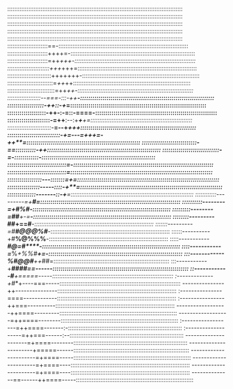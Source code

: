 ::::::::::::::::::::::::::::::::::::::::::::::::::::::::::::::::::::::::::::::::::::::::::::::::::::
::::::::::::::::::::::::::::::::::::::::::::::::::::::::::::::::::::::::::::::::::::::::::::::::::::
::::::::::::::::::::::::::::::::::::::::::::::::::::::::::::::::::::::::::::::::::::::::::::::::::::
::::::::::::::::::::::::::::::::::::::::::::::::::::::::::::::::::::::::::::::::::::::::::::::::::::
::::::::::::::::::::::::::::::::::::::::::::::::::::::::::::::::::::::::::::::::::::::::::::::::::::
:::::::::::::::::::::::==-::::::::::::::::::::::::::::::::::::::::::::::::::::::::::::::::::::::::::
:::::::::::::::::::::::++++=-:::::::::::::::::::::::::::::::::::::::::::::::::::::::::::::::::::::::
:::::::::::::::::::::::=++*+++-:::::::::::::::::::::::::::::::::::::::::::::::::::::::::::::::::::::
::::::::::::::::::::::::+++*+++=::::::::::::::::::::::::::::::::::::::::::::::::::::::::::::::::::::
:::::::::::::::::::::::::+++++++-:::::::::::::::::::::::::::::::::::::::::::::::::::::::::::::::::::
::::::::::::::::::::::::::=*++*++:::::::::::::::::::::::::::::::::::::::::::::::::::::::::::::::::::
:::::::::::::::::::::::::::=++*++-::::::::::::::::::::::::::::::::::::::::::::::::::::::::::::::::::
:::::::::::::::::::--===-:::-++**-::::::::::::::::::::::::::::::::::::::::::::::::::::::::::::::::::
::::::::::::::::::-+******+::-+*=:::::::::::::::::::::::::::::::::::::::::::::::::::::::::::::::::::
:::::::::::::::::::-++******-:-=::-====-::::::::::::::::::::::::::::::::::::::::::::::::::::::::::::
:::::::::::::::::::::-=++****:--:+***+**+=::::::::::::::::::::::::::::::::::::::::::::::::::::::::::
:::::::::::::::::::::::::-***=--+*******+++:::::::::::::::::::::::::::::::::::::::::::::::::::::::::
::::::::::::::::::::::::::-+*=---=+++=-++**=::::::::::::::::::::::::::::::::::::::::::::::::::::::::
:::::::::::::::::::::::::::-*==::::::::::-++::::::::::::::::::::::::::::::::::::::::::::::::::::::::
::::::::::::::::::::::::::::-=-::::::::::::-::::::::::::::::::::::::::::::::::::::::::::::::::::::::
:::::::::::::::::::::::::::::=-:::::::::::::::::::::::::::::::::::::::::::::::::::::::::::::::::::::
:::::::::::::::::::::::::::::=::::::::::::::::::::::::::::::::::::::::::::::::::::::::::::::::::::::
:::::::::::::::::---:::::::=+=::::::::::::::::::::::::::::::::::::::::::::::::::::::::::::::::::::::
::::::::::::::::-----::::-+**=::::::::::::::::::::::::::::::::::::::::::::::::::::::::::::::::::::::
::::::::::::::-------::-+****=::::::::::::::::::::::::::::::::::::::::::::::::::::::::::::::::::::::
::::::::::::---------=+****#**=:::::::::::::::::::::::::::::::::::::::::::::::::::::::::::::::::::::
::::::::::--------=+*****#%#***-::::::::::::::::::::::::::::::::::::::::::::::::::::::::::::::::::::
:::::::::--------=##****+-=****-::::::::::::::::::::::::::::::::::::::::::::::::::::::::::::::::::::
::::::::---------*#****#+==#***-::::::::::::::::::::::::::::::::::::::::::::::::::::::::::::::::::::
:::::::---------=#****#@@@%#***-::::::::::::::::::::::::::::::::::::::::::::::::::::::::::::::::::::
::::::----------+#****%@%%%****-::::::::::::::::::::::::::::::::::::::::::::::::::::::::::::::::::::
:::::-----------*****#@*=*#****-::::::::::::::::::::::::::::::::::::::::::::::::::::::::::::::::::::
::::-----------=*****%*+%%#****+=-::::::::::::::::::::::::::::::::::::::::::::::::::::::::::::::::::
:::------------******%#@@#**++*##=::::::::::::::::::::::::::::::::::::::::::::::::::::::::::::::::::
:::-----------+*****####*==------:::::::::::::::::::::::::::::::::::::::::::::::::::::::::::::::::::
::------------***#**+=====-----:::::::::::::::::::::::::::::::::::::::::::::::::::::::::::::::::::::
:-------------+#**+----===-----:::::::::::::::::::::::::::::::::::::::::::::::::::::::::::::::::::::
---------------++---------------::::::::::::::::::::::::::::::::::::::::::::::::::::::::::::::::::::
:---------------====------------::::::::::::::::::::::::::::::::::::::::::::::::::::::::::::::::::::
:----------------++===----------::::::::::::::::::::::::::::::::::::::::::::::::::::::::::::::::::::
------------------++====---------:::::::::::::::::::::::::::::::::::::::::::::::::::::::::::::::::::
------------------=++====--------:::::::::::::::::::::::::::::::::::::::::::::::::::::::::::::::::::
:------------------=++====-------:-:::::::::::::::::::::::::::::::::::::::::::::::::::::::::::::::::
:-------------------=++===------:--:::::::::::::::::::::::::::::::::::::::::::::::::::::::::::::::::
---------------------=+====--------:::::::::::::::::::::::::::::::::::::::::::::::::::::::::::::::::
----------------------+=====------::::::::::::::::::::::::::::::::::::::::::::::::::::::::::::::::::
----------------------=+====-----:::::::::::::::::::::::::::::::::::::::::::::::::::::::::::::::::::
----------------------=+====----::::::::::::::::::::::::::::::::::::::::::::::::::::::::::::::::::::
----------------------=+====----::::::::::::::::::::::::::::::::::::::::::::::::::::::::::::::::::::
--------------==------++====-----:::::::::::::::::::::::::::::::::::::::::::::::::::::::::::::::::::
